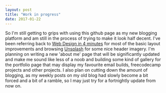 ```yaml
---
layout: post
title: "Work in progress"
date: 2017-01-22
---
```


So I'm still getting to grips with using this github page as my new blogging platform and am still in the process of trying to make it look half decent. I've been referring back to [Web Design in 4 minutes](http://jgthms.com/web-design-in-4-minutes/) for most of the basic layout improvements and browsing [Unsplash](http://www.unsplash.com) for some nice header imagery. I'm planning on writing a new 'about me' page that will be significantly updated and make me sound like less of a noob and building some kind of gallery for the portfolio page that may display my favourite email builds, freecodecamp projects and other projects. I also plan on cutting down the amount of blogging, as my weekly posts on my old blog had slowly become a bit forced and a bit of a ramble, so I may just try for a fortnightly update from now on.
